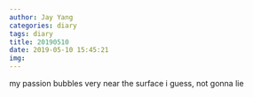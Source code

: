 ```yaml
---
author: Jay Yang
categories: diary
tags: diary
title: 20190510
date: 2019-05-10 15:45:21
img:
---
```


my passion bubbles very near the surface
i guess, not gonna lie
